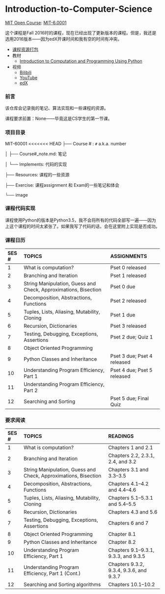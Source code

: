 # Introduction-to-Computer-Science
[MIT Open Course](https://ocw.mit.edu/): [MIT-6.0001](https://ocw.mit.edu/courses/electrical-engineering-and-computer-science/6-0001-introduction-to-computer-science-and-programming-in-python-fall-2016/index.htm)

这个课程是Fall 2016时的课程，现在已经出现了更新版本的课程。但是，我还是选用2016版本——因为edX开课时间和我有空的时间有冲突。

* [课程资源打包](./MIT-60001/Resources/6-0001-fall-2016.zip)
* 教材
  * [Introduction to Computation and Programming Using Python](./MIT-60001/Resources/Introduction-to-Computation-and-Programming-Using-Python.pdf)
* 视频
  * [Bilibili](https://www.bilibili.com/video/BV1Wt411J7Yq)
  * [YouTube](https://www.youtube.com/watch?v=nykOeWgQcHM&list=PLUl4u3cNGP63WbdFxL8giv4yhgdMGaZNA&ab_channel=MITOpenCourseWare)
  * [edX](https://www.edx.org/course/introduction-to-computer-science-and-programming-7)

### 前言

该仓库会记录我的笔记、算法实现和一些课程的资源。

课程要求前置：None——毕竟这是CS学生的第一节课。

### 项目目录

MIT-60001
<<<<<<< HEAD
├── Course # :  `#` a.k.a. number

│      ├── Course#\_note.md: 笔记

│      └──  Implements: 代码的实现

├── Resources: 课程的一些资源

├── Exercise: 课程assignment 和 Exam的一些笔记和体会

└── image

### 课程代码实现

课程使用Python的版本是Python3.5，我不会将所有的代码全部写一遍——因为上这个课程的时间太紧张了。如果我写了代码的话，会在这里附上实现是否成功。

### 课程日历

| SES # | TOPICS                                                       | ASSIGNMENTS                 |
| :---- | :----------------------------------------------------------- | :-------------------------- |
| 1     | What is computation?                                         | Pset 0 released             |
| 2     | Branching and Iteration                                      | Pset 1 released             |
| 3     | String Manipulation, Guess and Check, Approximations, Bisection | Pset 0 due                  |
| 4     | Decomposition, Abstractions, Functions                       | Pset 2 released             |
| 5     | Tuples, Lists, Aliasing, Mutability, Cloning                 | Pset 1 due                  |
| 6     | Recursion, Dictionaries                                      | Pset 3 released             |
| 7     | Testing, Debugging, Exceptions, Assertions                   | Pset 2 due; Quiz 1          |
| 8     | Object Oriented Programming                                  |                             |
| 9     | Python Classes and Inheritance                               | Pset 3 due; Pset 4 released |
| 10    | Understanding Program Efficiency, Part 1                     | Pset 4 due; Pset 5 released |
| 11    | Understanding Program Efficiency, Part 2                     |                             |
| 12    | Searching and Sorting                                        | Pset 5 due; Final Quiz      |

### 要求阅读

| SES # | TOPICS                                                       | READINGS                                |
| :---- | :----------------------------------------------------------- | :-------------------------------------- |
| 1     | What is computation?                                         | Chapters 1 and 2.1                      |
| 2     | Branching and Iteration                                      | Chapters 2.2, 2.3.1, 2.4, and 3.2       |
| 3     | String Manipulation, Guess and Check, Approximations, Bisection | Chapters 3.1 and 3.3–3.5                |
| 4     | Decomposition, Abstractions, Functions                       | Chapters 4.1–4.2 and 4.4–4.6            |
| 5     | Tuples, Lists, Aliasing, Mutability, Cloning                 | Chapters 5.1–5.3.1 and 5.4–5.5          |
| 6     | Recursion, Dictionaries                                      | Chapters 4.3 and 5.6                    |
| 7     | Testing, Debugging, Exceptions, Assertions                   | Chapters 6 and 7                        |
| 8     | Object Oriented Programming                                  | Chapter 8.1                             |
| 9     | Python Classes and Inheritance                               | Chapter 8.2                             |
| 10    | Understanding Program Efficiency, Part 1                     | Chapters 9.1–9.3.1, 9.3.3, and 9.3.5    |
| 11    | Understanding Program Efficiency, Part 1 (Cont.)             | Chapters 9.3.2, 9.3.4, 9.3.6, and 9.3.7 |
| 12    | Searching and Sorting algorithms                             | Chapters 10.1–10.2                      |
